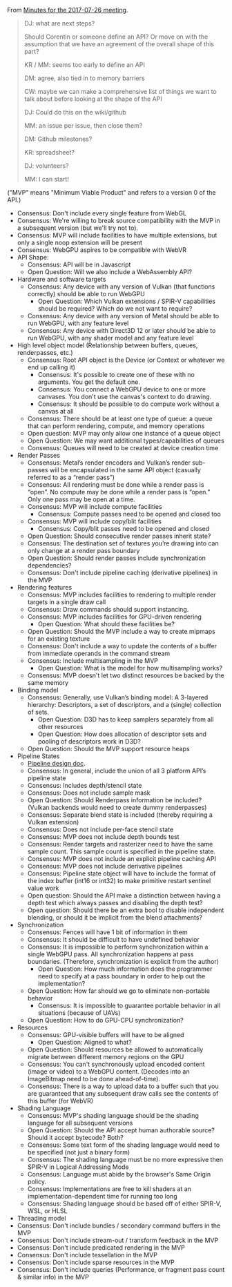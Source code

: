 From [Minutes for the 2017-07-26 meeting](https://lists.w3.org/Archives/Public/public-gpu/2017Jul/0004.html).

> DJ: what are next steps?
> 
> Should Corentin or someone define an API? Or move on with the assumption that we have an agreement of the overall shape of this part? 
> 
> KR / MM: seems too early to define an API
> 
> DM: agree, also tied in to memory barriers
> 
> CW: maybe we can make a comprehensive list of things we want to talk about before looking at the shape of the API
> 
> DJ: Could do this on the wiki/github
> 
> MM: an issue per issue, then close them?
> 
> DM: Github milestones?
> 
> KR: spreadsheet?
> 
> DJ: volunteers?
> 
> MM: I can start!

("MVP" means "Minimum Viable Product" and refers to a version 0 of the API.)

- Consensus: Don't include every single feature from WebGL
- Consensus: We're willing to break source compatibility with the MVP in a subsequent version (but we'll try not to).
- Consensus: MVP will include facilities to have multiple extensions, but only a single noop extension will be present
- Consensus: WebGPU aspires to be compatible with WebVR
- API Shape:
  - Consensus: API will be in Javascript
  - Open Question: Will we also include a WebAssembly API?
- Hardware and software targets
  - Consensus: Any device with any version of Vulkan (that functions correctly) should be able to run WebGPU
    - Open Question: Which Vulkan extensions / SPIR-V capabilities should be required? Which do we not want to require?
  - Consensus: Any device with any version of Metal should be able to run WebGPU, with any feature level
  - Consensus: Any device with Direct3D 12 or later should be able to run WebGPU, with any shader model and any feature level
- High level object model (Relationship between buffers, queues, renderpasses, etc.)
  - Consensus: Root API object is the Device (or Context or whatever we end up calling it)
    - Consensus: It's possible to create one of these with no arguments. You get the default one.
    - Consensus: You connect a WebGPU device to one or more canvases. You don't use the canvas's context to do drawing.
    - Consensus: It should be possible to do compute work without a canvas at all
  - Consensus: There should be at least one type of queue: a queue that can perform rendering, compute, and memory operations
  - Open question: MVP may only allow one instance of a queue object
  - Open Question: We may want additional types/capabilities of queues
  - Consensus: Queues will need to be created at device creation time
- Render Passes
  - Consensus: Metal’s render encoders and Vulkan’s render sub-passes will be encapsulated in the same API object (casually referred to as a “render pass”)
  - Consensus: All rendering must be done while a render pass is “open”. No compute may be done while a render pass is “open.” Only one pass may be open at a time.
  - Consensus: MVP will include compute facilities
    - Consensus: Compute passes need to be opened and closed too
  - Consensus: MVP will include copy/blit facilities
    - Consensus: Copy/blit passes need to be opened and closed
  - Open Question: Should consecutive render passes inherit state?
  - Consensus: The destination set of textures you’re drawing into can only change at a render pass boundary
  - Open Question: Should render passes include synchronization dependencies?
  - Consensus: Don't include pipeline caching (derivative pipelines) in the MVP
- Rendering features
  - Consensus: MVP includes facilities to rendering to multiple render targets in a single draw call
  - Consensus: Draw commands should support instancing.
  - Consensus: MVP includes facilities for GPU-driven rendering
    - Open Question: What should these facilities be?
  - Open Question: Should the MVP include a way to create mipmaps for an existing texture
  - Consensus: Don't include a way to update the contents of a buffer from immediate operands in the command stream
  - Consensus: Include multisampling in the MVP
    - Open Question: What is the model for how multisampling works?
  - Consensus: MVP doesn't let two distinct resources be backed by the same memory
- Binding model
  - Consensus: Generally, use Vulkan’s binding model: A 3-layered hierarchy: Descriptors, a set of descriptors, and a (single) collection of sets.
    - Open Question: D3D has to keep samplers separately from all other resources
    - Open Question: How does allocation of descriptor sets and pooling of descriptors work in D3D?
  - Open Question: Should the MVP support resource heaps
- Pipeline States
  - [Pipeline design doc](https://github.com/gpuweb/gpuweb/blob/master/design/Pipelines.md).
  - Consensus: In general, include the union of all 3 platform API’s pipeline state
  - Consensus: Includes depth/stencil state
  - Consensus: Does not include sample mask
  - Open Question: Should Renderpass information be included? (Vulkan backends would need to create dummy renderpasses)
  - Consensus: Separate blend state is included (thereby requiring a Vulkan extension)
  - Consensus: Does not include per-face stencil state
  - Consensus: MVP does not include depth bounds test
  - Consensus: Render targets and rasterizer need to have the same sample count. This sample count is specified in the pipeline state.
  - Consensus: MVP does not include an explicit pipeline caching API
  - Consensus: MVP does not include derivative pipelines
  - Consensus: Pipeline state object will have to include the format of the index buffer (int16 or int32) to make primitive restart sentinel value work
  - Open question: Should the API make a distinction between having a depth test which always passes and disabling the depth test?
  - Open question: Should there be an extra bool to disable independent blending, or should it be implicit from the blend attachments?
- Synchronization
  - Consensus: Fences will have 1 bit of information in them
  - Consensus: It should be difficult to have undefined behavior
  - Consensus: It is impossible to perform synchronization within a single WebGPU pass. All synchronization happens at pass boundaries. (Therefore, synchronization is explicit from the author)
    - Open Question: How much information does the programmer need to specify at a pass boundary in order to help out the implementation?
  - Open Question: How far should we go to eliminate non-portable behavior
    - Consensus: It is impossible to guarantee portable behavior in all situations (because of UAVs)
  - Open Question: How to do GPU-CPU synchronization?
- Resources
  - Consensus: GPU-visible buffers will have to be aligned
    - Open Question: Aligned to what?
  - Open Question: Should resources be allowed to automatically migrate between different memory regions on the GPU
  - Consensus: You can't synchronously upload encoded content (image or video) to a WebGPU content. (Decodes into an ImageBitmap need to be done ahead-of-time).
  - Consensus: There is a way to upload data to a buffer such that you are guaranteed that any subsequent draw calls see the contents of this buffer (for WebVR)
- Shading Language
  - Consensus: MVP's shading language should be the shading language for all subsequent versions
  - Open Question: Should the API accept human authorable source? Should it accept bytecode? Both?
  - Consensus: Some text form of the shading language would need to be specified (not just a binary form)
  - Consensus: The shading language must be no more expressive then SPIR-V in Logical Addressing Mode
  - Consensus: Language must abide by the browser's Same Origin policy.
  - Consensus: Implementations are free to kill shaders at an implementation-dependent time for running too long
  - Consensus: Shading language should be based off of either SPIR-V, WSL, or HLSL
- Threading model
- Consensus: Don't include bundles / secondary command buffers in the MVP
- Consensus: Don't include stream-out / transform feedback in the MVP
- Consensus: Don't include predicated rendering in the MVP
- Consensus: Don't include tessellation in the MVP
- Consensus: Don't include sparse resources in the MVP
- Consensus: Don't include queries (Performance, or fragment pass count & similar info) in the MVP